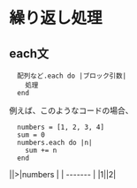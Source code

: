 # 繰り返し処理

## each文<br>
```
  配列など.each do |ブロック引数|
    処理
  end
```
例えば、このようなコードの場合、<br>
```
  numbers = [1, 2, 3, 4]
  sum = 0
  numbers.each do |n|
    sum += n
  end
```
||>|numbers |
| ------- |
|1||2|
